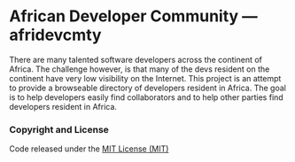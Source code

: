 # African Developer Community &mdash; afridevcmty
There are many talented software developers across the continent of Africa. The challenge however, is that many of the devs resident on the continent have very low visibility on the Internet. This project is an attempt to provide a browseable directory of developers resident in Africa. The goal is to help developers easily find collaborators and to help other parties find developers resident in Africa.

### Copyright and License
Code released under the [MIT License (MIT)](LICENSE)